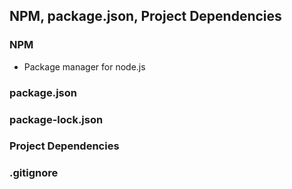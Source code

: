 ## NPM, package.json, Project Dependencies

### NPM 
- Package manager for node.js

### package.json 

### package-lock.json

### Project Dependencies 

### .gitignore
